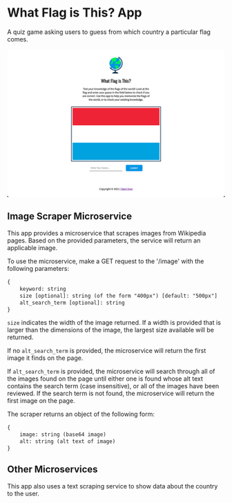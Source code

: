 # What Flag is This? App
A quiz game asking users to guess from which country a particular flag comes.

![homepage of what flag is this app](https://raw.githubusercontent.com/septembrr/what-flag-is-this/main/public/img/homepage.png)

## Image Scraper Microservice
This app provides a microservice that scrapes images from Wikipedia pages. Based on the provided parameters, the service will return an applicable image.

To use the microservice, make a GET request to the '<root url>/image' with the following parameters:
```
{
    keyword: string
    size [optional]: string (of the form "400px") [default: "500px"]
    alt_search_term [optional]: string
}
```

`size` indicates the width of the image returned. If a width is provided that is larger than the dimensions of the image, the largest size available will be returned.

If no `alt_search_term` is provided, the microservice will return the first image it finds on the page.

If `alt_search_term` is provided, the microservice will search through all of the images found on the page until either one is found whose alt text contains the search term (case insensitive), or all of the images have been reviewed. If the search term is not found, the microservice will return the first image on the page.

The scraper returns an object of the following form:
```
{
    image: string (base64 image)
    alt: string (alt text of image)
}
```

## Other Microservices
This app also uses a text scraping service to show data about the country to the user.
